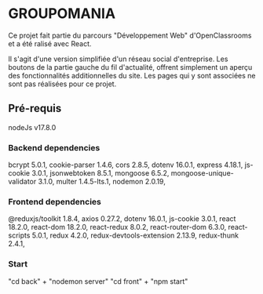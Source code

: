 # GROUPOMANIA

Ce projet fait partie du parcours "Développement Web" d'OpenClassrooms et a été ralisé avec React.

Il s'agit d'une version simplifiée d'un réseau social d'entreprise. 
Les boutons de la partie gauche du fil d'actualité, offrent simplement un aperçu des fonctionnalités additionnelles du site. 
Les pages qui y sont associées ne sont pas réalisées pour ce projet.

## Pré-requis

nodeJs v17.8.0

### Backend dependencies
bcrypt 5.0.1,
cookie-parser 1.4.6,
cors 2.8.5,
dotenv 16.0.1,
express 4.18.1,
js-cookie 3.0.1,
jsonwebtoken 8.5.1,
mongoose 6.5.2,
mongoose-unique-validator 3.1.0,
multer 1.4.5-lts.1,
nodemon 2.0.19,

### Frontend dependencies

@reduxjs/toolkit 1.8.4,
axios 0.27.2,
dotenv 16.0.1,
js-cookie 3.0.1,
react 18.2.0,
react-dom 18.2.0,
react-redux 8.0.2,
react-router-dom 6.3.0,
react-scripts 5.0.1,
redux 4.2.0,
redux-devtools-extension 2.13.9,
redux-thunk 2.4.1,

### Start

"cd back" + "nodemon server"
"cd front" + "npm start"






